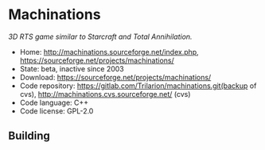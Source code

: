 # Machinations

_3D RTS game similar to Starcraft and Total Annihilation._

- Home: http://machinations.sourceforge.net/index.php, https://sourceforge.net/projects/machinations/
- State: beta, inactive since 2003
- Download: https://sourceforge.net/projects/machinations/
- Code repository: https://gitlab.com/Trilarion/machinations.git(backup of cvs), http://machinations.cvs.sourceforge.net/ (cvs)
- Code language: C++
- Code license: GPL-2.0

## Building

